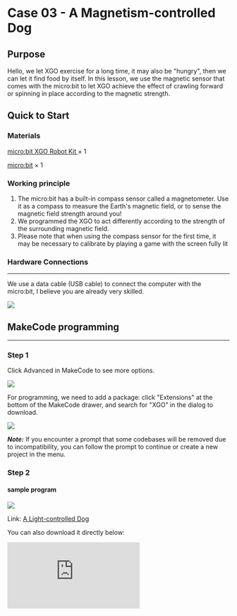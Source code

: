 ﻿---
sidebar_position: 10
sidebar_label: Case 03 - A Magnetism-controlled Dog
---

# Case 03 - A Magnetism-controlled Dog

## Purpose

Hello, we let XGO exercise for a long time, it may also be "hungry", then we can let it find food by itself. In this lesson, we use the magnetic sensor that comes with the micro:bit to let XGO achieve the effect of crawling forward or spinning in place according to the magnetic strength.

## Quick to Start

### Materials

[micro:bit XGO Robot Kit ](https://www.elecfreaks.com/micro-bit-xgo-robot-kit.html) × 1

[micro:bit](https://www.elecfreaks.com/bbc-micro-bit-board-for-coding-programming-microbit.html) × 1

### Working principle

1. The micro:bit has a built-in compass sensor called a magnetometer. Use it as a compass to measure the Earth's magnetic field, or to sense the magnetic field strength around you!
2. We programmed the XGO to act differently according to the strength of the surrounding magnetic field.
3. Please note that when using the compass sensor for the first time, it may be necessary to calibrate by playing a game with the screen fully lit

### Hardware Connections
---
We use a data cable (USB cable) to connect the computer with the micro:bit, I believe you are already very skilled.

![](https://wiki-media-ef.oss-cn-hongkong.aliyuncs.com//images/microbit-xgo-robot-kit-22.png)

## MakeCode programming
---
### Step 1

Click Advanced in MakeCode to see more options.

![](https://wiki-media-ef.oss-cn-hongkong.aliyuncs.com//images/microbit-xgo-robot-kit-10.png)

For programming, we need to add a package: click "Extensions" at the bottom of the MakeCode drawer, and search for "XGO" in the dialog to download.

![](https://wiki-media-ef.oss-cn-hongkong.aliyuncs.com//images/microbit-xgo-robot-kit-11.png)

***Note:*** If you encounter a prompt that some codebases will be removed due to incompatibility, you can follow the prompt to continue or create a new project in the menu.

### Step 2

#### sample program

![](https://wiki-media-ef.oss-cn-hongkong.aliyuncs.com//images/xgo-3-2.png)

Link: [A Light-controlled Dog](https://makecode.microbit.org/_YVJe8eefmbqo)

You can also download it directly below:

<div
    style={{
        position: 'relative',
        paddingBottom: '60%',
        overflow: 'hidden',
    }}
>
    <iframe
        src="https://makecode.microbit.org/_V4YJ2i9LkYoi"
        frameborder="0"
        sandbox="allow-popups allow-forms allow-scripts allow-same-origin"
        style={{
            position: 'absolute',
            width: '100%',
            height: '100%',
        }}
    />
</div>

## FAQ

If XGO doesn't move, please try adjusting the light intensity.



## Exploration

How to give more commands to XGO with light intensity?
